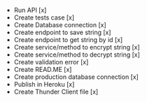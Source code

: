 - Run API [x]
- Create tests case [x]
- Create Database connection [x]
- Create endpoint to save string [x]
- Create endpoint to get string by id [x]
- Create service/method to encrypt string [x]
- Create service/method to decrypt string [x]
- Create validation error [x]
- Create READ.ME [x]
- Create production database connection [x]
- Publish in Heroku [x]
- Create Thunder Client file [x]
